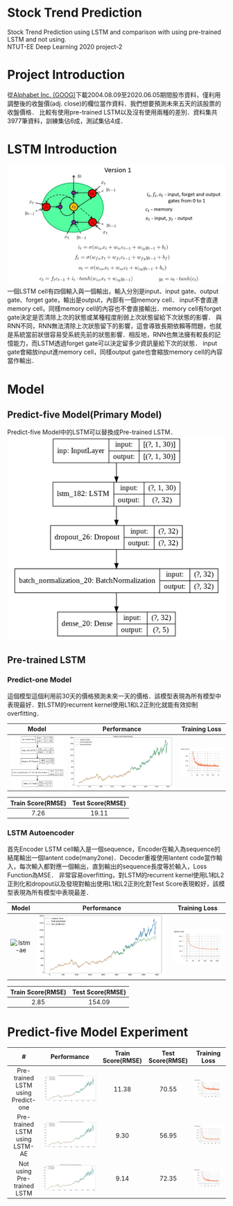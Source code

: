 # Stock Trend Prediction
Stock Trend Prediction using LSTM and comparison with using pre-trained LSTM and not using.  
NTUT-EE Deep Learning 2020 project-2

# Project Introduction
從[Alphabet Inc. (GOOG)](https://finance.yahoo.com/quote/GOOG/history?p=GOOG)下載2004.08.09至2020.06.05期間股市資料，僅利用調整後的收盤價(adj. close)的欄位當作資料．我們想要預測未來五天的該股票的收盤價格．
比較有使用pre-trained LSTM以及沒有使用兩種的差別．資料集共3977筆資料，訓練集佔6成，測試集佔4成．

# LSTM Introduction
![lstm0](https://github.com/Shuntw6096/Stock-Trend-Prediction/blob/new1/img/lstm0.jpg)  
一個LSTM cell有四個輸入與一個輸出，輸入分別是input、input gate、output gate、forget gate，輸出是output，內部有一個memory cell．
input不會直達memory cell，同樣memory cell的內容也不會直接輸出．memory cell有forget gate決定是否清除上次的狀態或某種程度削弱上次狀態留給下次狀態的影響．
與RNN不同，RNN無法清除上次狀態留下的影響，這會導致長期依賴等問題，也就是系統當前狀很容易受系統先前的狀態影響．相反地，RNN也無法擁有較長的記憶能力，而LSTM透過forget gate可以決定留多少資訊量給下次的狀態．
input gate會縮放input進memory cell，同樣output gate也會縮放memory cell的內容當作輸出．

# Model

## Predict-five Model(Primary Model)
Predict-five Model中的LSTM可以替換成Pre-trained LSTM．
![predict-5](https://github.com/Shuntw6096/Stock-Trend-Prediction/blob/new1/img/predict-5.jpg)

## Pre-trained LSTM
### Predict-one Model
這個模型這個利用前30天的價格預測未來一天的價格．該模型表現為所有模型中表現最好．對LSTM的recurrent kernel使用L1和L2正則化就能有效抑制overfitting．

| Model | Performance | Training Loss |
|:---------:|:---------:|:---------:|
|![predict-one](https://github.com/Shuntw6096/Stock-Trend-Prediction/blob/new1/img/predict-1.jpg)|![predict-one performance](https://github.com/Shuntw6096/Stock-Trend-Prediction/blob/new1/img/predict-1_p.jpg)|![predict-one loss](https://github.com/Shuntw6096/Stock-Trend-Prediction/blob/new1/img/predict-1_loss.jpg)|

| Train Score(RMSE) | Test Score(RMSE) |
|:---------:|:---------:|
| 7.26 | 19.11 |

### LSTM Autoencoder
首先Encoder LSTM cell輸入是一個sequence，Encoder在輸入為sequence的結尾輸出一個lantent code(many2one)．Decoder重複使用lantent code當作輸入，每次輸入都對應一個輸出，直到輸出的sequence長度等於輸入，Loss Function為MSE．
非常容易overfitting，對LSTM的recurrent kernel使用L1和L2正則化和dropout以及發現對輸出使用L1和L2正則化對Test Score表現較好，該模型表現為所有模型中表現最差．

| Model | Performance | Training Loss |
|:---------:|:---------:|:---------:|
|![lstm-ae](https://media.springernature.com/full/springer-static/image/art%3A10.1038%2Fs41598-019-55320-6/MediaObjects/41598_2019_55320_Fig3_HTML.png?as=webp)|![lstm-ae performance](https://github.com/Shuntw6096/Stock-Trend-Prediction/blob/new1/img/lstm-ae_p.jpg)|![lstm-ae loss](https://github.com/Shuntw6096/Stock-Trend-Prediction/blob/new1/img/lstmae_loss.jpg)|

| Train Score(RMSE) | Test Score(RMSE) |
|:---------:|:---------:|
| 2.85 | 154.09 |

# Predict-five Model Experiment

|#| Performance  | Train Score(RMSE) | Test Score(RMSE) | Training Loss |
|:---------:|:---------:|:---------:|:---------:|:---------:|
| Pre-trained LSTM using Predict-one | ![predict-five predict-one performance](https://github.com/Shuntw6096/Stock-Trend-Prediction/blob/new1/img/predict-5_predict-1_p.jpg) | 11.38 | 70.55 |![predict-five predict-one loss](https://github.com/Shuntw6096/Stock-Trend-Prediction/blob/new1/img/predict-5_predict-1_loss.jpg)|
| Pre-trained LSTM using LSTM-AE | ![predict-five lstm-ae performance](https://github.com/Shuntw6096/Stock-Trend-Prediction/blob/new1/img/predict-5_lstmae_p.jpg) | 9.30 | 56.95 |![predict-five lstm-ae loss](https://github.com/Shuntw6096/Stock-Trend-Prediction/blob/new1/img/predict-5_lstmae_loss.jpg)|
| Not using Pre-trained LSTM | ![not using pre-trained lstm performance](https://github.com/Shuntw6096/Stock-Trend-Prediction/blob/new1/img/predict-5_non_p.jpg) | 9.14 | 72.35 |![not using pre-trained lstm loss](https://github.com/Shuntw6096/Stock-Trend-Prediction/blob/new1/img/predict-5_non_loss.jpg)|







 
